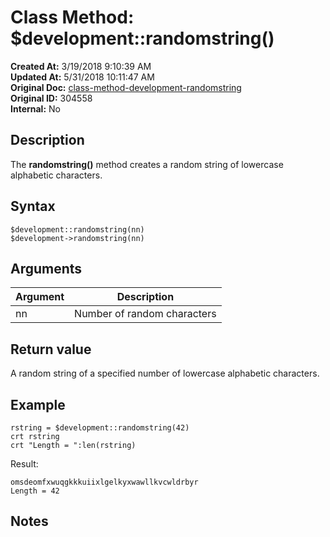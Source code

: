 # Class Method: $development::randomstring()

**Created At:** 3/19/2018 9:10:39 AM  
**Updated At:** 5/31/2018 10:11:47 AM  
**Original Doc:** [class-method-development-randomstring](https://docs.jbase.com/42948-dynamic-objects/class-method-development-randomstring)  
**Original ID:** 304558  
**Internal:** No  

## Description

The **randomstring()** method creates a random string of lowercase alphabetic characters.

## Syntax

```
$development::randomstring(nn)
$development->randomstring(nn)
```

## Arguments

| Argument | Description |
| --- | --- |
| nn | Number of random characters |

## Return value

A random string of a specified number of lowercase alphabetic characters.

## Example

```
rstring = $development::randomstring(42)
crt rstring
crt "Length = ":len(rstring)
```

Result:

```
omsdeomfxwuqgkkkuiixlgelkyxwawllkvcwldrbyr
Length = 42
```

## Notes
